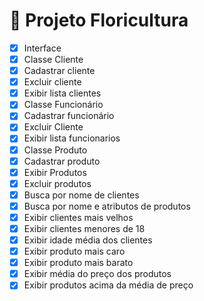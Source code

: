 # 🌺 Projeto Floricultura

- [x] Interface
- [x] Classe Cliente
- [x] Cadastrar cliente
- [x] Excluir cliente
- [x] Exibir lista clientes
- [x] Classe Funcionário
- [x] Cadastrar funcionário
- [x] Excluir Cliente
- [x] Exibir lista funcionarios
- [x] Classe Produto
- [x] Cadastrar produto
- [x] Exibir Produtos
- [x] Excluir produtos
- [x] Busca por nome de clientes
- [x] Busca por nome e atributos de produtos
- [x] Exibir clientes mais velhos
- [x] Exibir clientes menores de 18
- [x] Exibir idade média dos clientes
- [x] Exibir produto mais caro
- [x] Exibir produto mais barato
- [x] Exibir média do preço dos produtos
- [x] Exibir produtos acima da média de preço
